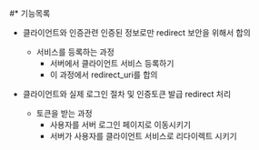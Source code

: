 #* 기능목록

* 클라이언트와 인증관련 인증된 정보로만 redirect 보안을 위해서 합의
    - 서비스를 등록하는 과정
        + 서버에서 클라이언트 서비스 등록하기
        + 이 과정에서 redirect_uri를 합의

* 클라이언트와 실제 로그인 절차 및 인증토큰 발급 redirect 처리
    - 토큰을 받는 과정
        + 사용자를 서버 로그인 페이지로 이동시키기
        + 서버가 사용자를 클라이언트 서비스로 리다이렉트 시키기